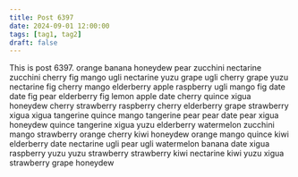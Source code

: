 ```yaml
---
title: Post 6397
date: 2024-09-01 12:00:00
tags: [tag1, tag2]
draft: false
---
```

This is post 6397.
orange
banana
honeydew
pear
zucchini
nectarine
zucchini
cherry
fig
mango
ugli
nectarine
yuzu
grape
ugli
cherry
grape
yuzu
nectarine
fig
cherry
mango
elderberry
apple
raspberry
ugli
mango
fig
date
date
fig
pear
elderberry
fig
lemon
apple
date
cherry
quince
xigua
honeydew
cherry
strawberry
raspberry
cherry
elderberry
grape
strawberry
xigua
xigua
tangerine
quince
mango
tangerine
pear
pear
date
pear
xigua
honeydew
quince
tangerine
xigua
yuzu
elderberry
watermelon
zucchini
mango
strawberry
orange
cherry
kiwi
honeydew
orange
mango
quince
kiwi
elderberry
date
nectarine
ugli
pear
ugli
watermelon
banana
date
xigua
raspberry
yuzu
yuzu
strawberry
strawberry
kiwi
nectarine
kiwi
yuzu
xigua
strawberry
grape
honeydew

